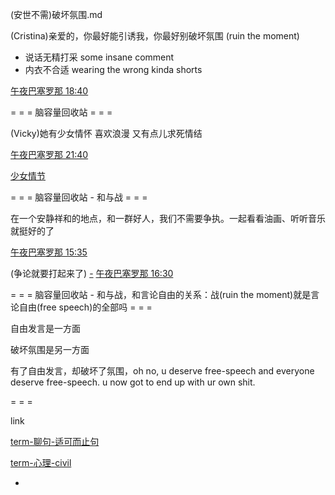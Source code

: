 
(安世不需)破坏氛围.md

(Cristina)亲爱的，你最好能引诱我，你最好别破坏氛围 (ruin the moment)

- 说话无精打采 some insane comment
- 内衣不合适 wearing the wrong kinda shorts

[午夜巴塞罗那 18:40](http://www.bilibili.com/video/av2065903/)


= = = 脑容量回收站 = = =

(Vicky)她有少女情怀 喜欢浪漫 又有点儿求死情结

[午夜巴塞罗那 21:40](http://www.bilibili.com/video/av2065903/)

[少女情节](https://twitter.com/Arianaworldupd2/status/861191647039803392)

= = = 脑容量回收站 - 和与战 = = =

在一个安静祥和的地点，和一群好人，我们不需要争执。一起看看油画、听听音乐就挺好的了

[午夜巴塞罗那 15:35](http://www.bilibili.com/video/av2065903/)

(争论就要打起来了)
[-](https://github.com/7900ms/000nottheater_deserted_systemlibrary/blob/master/supplementary/term-聊句-适可而止句.md)
[午夜巴塞罗那 16:30](http://www.bilibili.com/video/av2065903/)



= = = 脑容量回收站 - 和与战，和言论自由的关系：战(ruin the moment)就是言论自由(free speech)的全部吗 = = =

自由发言是一方面

破坏氛围是另一方面

有了自由发言，却破坏了氛围，oh no, u deserve free-speech and everyone deserve free-speech. u now got to end up with ur own shit.

= = =

link

[term-聊句-适可而止句](https://github.com/7900ms/000nottheater_deserted_systemlibrary/blob/master/supplementary/term-聊句-适可而止句.md)

[term-心理-civil](https://github.com/7900ms/000nottheater_deserted_systemlibrary/blob/master/supplementary/term-心理-civil.md)

-

